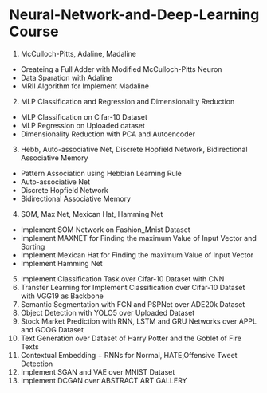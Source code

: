 # Neural-Network-and-Deep-Learning Course

1. McCulloch-Pitts, Adaline, Madaline
  - Createing a Full Adder with Modified McCulloch-Pitts Neuron
  - Data Sparation with Adaline
  - MRII Algorithm for Implement Madaline
2. MLP Classification and Regression and Dimensionality Reduction
  - MLP Classification on Cifar-10 Dataset
  - MLP Regression on Uploaded dataset
  - Dimensionality Reduction with PCA and Autoencoder
3. Hebb, Auto-associative Net, Discrete Hopfield Network, Bidirectional Associative Memory
  - Pattern Association using Hebbian Learning Rule
  - Auto-associative Net
  - Discrete Hopfield Network
  - Bidirectional Associative Memory
4. SOM, Max Net, Mexican Hat, Hamming Net
  - Implement SOM Network on Fashion_Mnist Dataset
  - Implement MAXNET for Finding the maximum Value of Input Vector and Sorting
  - Implement Mexican Hat for Finding the maximum Value of Input Vector
  - Implement Hamming Net
5. Implement Classification Task over Cifar-10 Dataset with CNN
6. Transfer Learning for Implement Classification over Cifar-10 Dataset with VGG19 as Backbone
7. Semantic Segmentation with FCN and PSPNet over ADE20k Dataset
8. Object Detection with YOLO5 over Uploaded Dataset
9. Stock Market Prediction with RNN, LSTM and GRU Networks over APPL and GOOG Dataset
10. Text Generation over Dataset of Harry Potter and the Goblet of Fire Texts
11. Contextual Embedding + RNNs for Normal, HATE,Offensive Tweet Detection
12. Implement SGAN and VAE over MNIST Dataset
13. Implement DCGAN over ABSTRACT ART GALLERY
